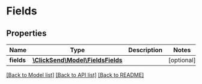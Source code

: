 # Fields

## Properties
Name | Type | Description | Notes
------------ | ------------- | ------------- | -------------
**fields** | [**\ClickSend\Model\FieldsFields**](FieldsFields.md) |  | [optional] 

[[Back to Model list]](../README.md#documentation-for-models) [[Back to API list]](../README.md#documentation-for-api-endpoints) [[Back to README]](../README.md)


